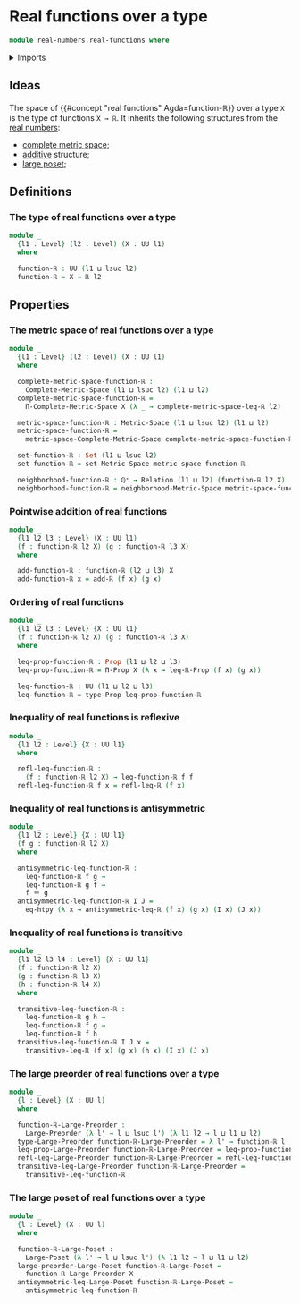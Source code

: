 # Real functions over a type

```agda
module real-numbers.real-functions where
```

<details><summary>Imports</summary>

```agda
open import elementary-number-theory.positive-rational-numbers

open import foundation.binary-relations
open import foundation.dependent-pair-types
open import foundation.function-extensionality
open import foundation.function-types
open import foundation.functoriality-dependent-pair-types
open import foundation.identity-types
open import foundation.inhabited-subtypes
open import foundation.inhabited-types
open import foundation.propositions
open import foundation.sets
open import foundation.transport-along-identifications
open import foundation.universe-levels

open import group-theory.abelian-groups
open import group-theory.dependent-products-abelian-groups

open import metric-spaces.complete-metric-spaces
open import metric-spaces.dependent-products-metric-spaces
open import metric-spaces.metric-spaces

open import order-theory.large-posets
open import order-theory.large-preorders
open import order-theory.posets

open import real-numbers.addition-real-numbers
open import real-numbers.cauchy-completeness-dedekind-real-numbers
open import real-numbers.dedekind-real-numbers
open import real-numbers.inequality-real-numbers
open import real-numbers.metric-space-of-real-numbers
```

</details>

## Ideas

The space of {{#concept "real functions" Agda=function-ℝ}} over a type `X` is
the type of functions `X → ℝ`. It inherits the following structures from the
[real numbers](real-numbers.dedekind-real-numbers.md):

- [complete metric space](metric-spaces.complete-metric-spaces.md);
- [additive](real-numbers.addition-real-numbers.md) structure;
- [large poset](order-theory.large-posets.md);

## Definitions

### The type of real functions over a type

```agda
module _
  {l1 : Level} (l2 : Level) (X : UU l1)
  where

  function-ℝ : UU (l1 ⊔ lsuc l2)
  function-ℝ = X → ℝ l2
```

## Properties

### The metric space of real functions over a type

```agda
module _
  {l1 : Level} (l2 : Level) (X : UU l1)
  where

  complete-metric-space-function-ℝ :
    Complete-Metric-Space (l1 ⊔ lsuc l2) (l1 ⊔ l2)
  complete-metric-space-function-ℝ =
    Π-Complete-Metric-Space X (λ _ → complete-metric-space-leq-ℝ l2)

  metric-space-function-ℝ : Metric-Space (l1 ⊔ lsuc l2) (l1 ⊔ l2)
  metric-space-function-ℝ =
    metric-space-Complete-Metric-Space complete-metric-space-function-ℝ

  set-function-ℝ : Set (l1 ⊔ lsuc l2)
  set-function-ℝ = set-Metric-Space metric-space-function-ℝ

  neighborhood-function-ℝ : ℚ⁺ → Relation (l1 ⊔ l2) (function-ℝ l2 X)
  neighborhood-function-ℝ = neighborhood-Metric-Space metric-space-function-ℝ
```

### Pointwise addition of real functions

```agda
module _
  {l1 l2 l3 : Level} (X : UU l1)
  (f : function-ℝ l2 X) (g : function-ℝ l3 X)
  where

  add-function-ℝ : function-ℝ (l2 ⊔ l3) X
  add-function-ℝ x = add-ℝ (f x) (g x)
```

### Ordering of real functions

```agda
module _
  {l1 l2 l3 : Level} {X : UU l1}
  (f : function-ℝ l2 X) (g : function-ℝ l3 X)
  where

  leq-prop-function-ℝ : Prop (l1 ⊔ l2 ⊔ l3)
  leq-prop-function-ℝ = Π-Prop X (λ x → leq-ℝ-Prop (f x) (g x))

  leq-function-ℝ : UU (l1 ⊔ l2 ⊔ l3)
  leq-function-ℝ = type-Prop leq-prop-function-ℝ
```

### Inequality of real functions is reflexive

```agda
module _
  {l1 l2 : Level} {X : UU l1}
  where

  refl-leq-function-ℝ :
    (f : function-ℝ l2 X) → leq-function-ℝ f f
  refl-leq-function-ℝ f x = refl-leq-ℝ (f x)
```

### Inequality of real functions is antisymmetric

```agda
module _
  {l1 l2 : Level} {X : UU l1}
  (f g : function-ℝ l2 X)
  where

  antisymmetric-leq-function-ℝ :
    leq-function-ℝ f g →
    leq-function-ℝ g f →
    f ＝ g
  antisymmetric-leq-function-ℝ I J =
    eq-htpy (λ x → antisymmetric-leq-ℝ (f x) (g x) (I x) (J x))
```

### Inequality of real functions is transitive

```agda
module _
  {l1 l2 l3 l4 : Level} {X : UU l1}
  (f : function-ℝ l2 X)
  (g : function-ℝ l3 X)
  (h : function-ℝ l4 X)
  where

  transitive-leq-function-ℝ :
    leq-function-ℝ g h →
    leq-function-ℝ f g →
    leq-function-ℝ f h
  transitive-leq-function-ℝ I J x =
    transitive-leq-ℝ (f x) (g x) (h x) (I x) (J x)
```

### The large preorder of real functions over a type

```agda
module _
  {l : Level} (X : UU l)
  where

  function-ℝ-Large-Preorder :
    Large-Preorder (λ l' → l ⊔ lsuc l') (λ l1 l2 → l ⊔ l1 ⊔ l2)
  type-Large-Preorder function-ℝ-Large-Preorder = λ l' → function-ℝ l' X
  leq-prop-Large-Preorder function-ℝ-Large-Preorder = leq-prop-function-ℝ
  refl-leq-Large-Preorder function-ℝ-Large-Preorder = refl-leq-function-ℝ
  transitive-leq-Large-Preorder function-ℝ-Large-Preorder =
    transitive-leq-function-ℝ
```

### The large poset of real functions over a type

```agda
module _
  {l : Level} (X : UU l)
  where

  function-ℝ-Large-Poset :
    Large-Poset (λ l' → l ⊔ lsuc l') (λ l1 l2 → l ⊔ l1 ⊔ l2)
  large-preorder-Large-Poset function-ℝ-Large-Poset =
    function-ℝ-Large-Preorder X
  antisymmetric-leq-Large-Poset function-ℝ-Large-Poset =
    antisymmetric-leq-function-ℝ
```
